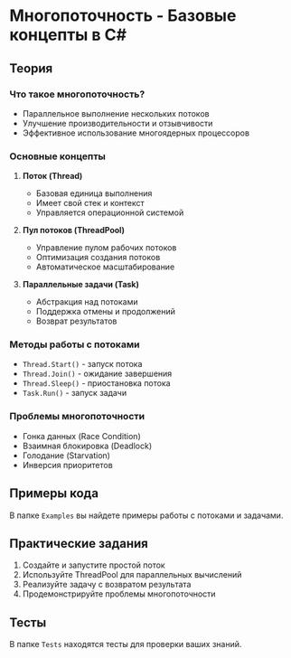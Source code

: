 # Многопоточность - Базовые концепты в C#

## Теория

### Что такое многопоточность?
- Параллельное выполнение нескольких потоков
- Улучшение производительности и отзывчивости
- Эффективное использование многоядерных процессоров

### Основные концепты
1. **Поток (Thread)**
   - Базовая единица выполнения
   - Имеет свой стек и контекст
   - Управляется операционной системой

2. **Пул потоков (ThreadPool)**
   - Управление пулом рабочих потоков
   - Оптимизация создания потоков
   - Автоматическое масштабирование

3. **Параллельные задачи (Task)**
   - Абстракция над потоками
   - Поддержка отмены и продолжений
   - Возврат результатов

### Методы работы с потоками
- `Thread.Start()` - запуск потока
- `Thread.Join()` - ожидание завершения
- `Thread.Sleep()` - приостановка потока
- `Task.Run()` - запуск задачи

### Проблемы многопоточности
- Гонка данных (Race Condition)
- Взаимная блокировка (Deadlock)
- Голодание (Starvation)
- Инверсия приоритетов

## Примеры кода

В папке `Examples` вы найдете примеры работы с потоками и задачами.

## Практические задания

1. Создайте и запустите простой поток
2. Используйте ThreadPool для параллельных вычислений
3. Реализуйте задачу с возвратом результата
4. Продемонстрируйте проблемы многопоточности

## Тесты

В папке `Tests` находятся тесты для проверки ваших знаний. 